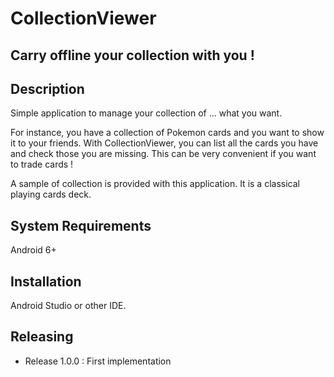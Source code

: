 # CollectionViewer

## Carry offline your collection with you !

## Description

Simple application to manage your collection of ... what you want.

For instance, you have a collection of Pokemon cards and you want to show it to your friends. With CollectionViewer, you can list all the cards you have and check those you are missing. This can be very convenient if you want to trade cards !

A sample of collection is provided with this application. It is a classical playing cards deck. 

## System Requirements

Android 6+

## Installation

Android Studio or other IDE.

## Releasing

- Release 1.0.0 : First implementation
